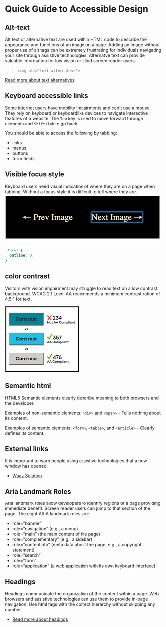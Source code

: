# Quick Guide to Accessible Design

## Alt-text
Alt text or alternative text are used within HTML code to describe the appearance and functions of an image on a page. Adding an image without proper use of alt tags can be extremely frustrating for individuals navigating your site through assistive technologies. Alternatve text can provide valuable information for low vision or blind screen reader users.
> `<img alt="text alternative">`

[Read more about text alternatives](https://www.abilitynet.org.uk/blog/five-golden-rules-compliant-alt-text "abilitynet.org")

## Keyboard accessible links
Some internet users have mobility impairments and can't use a mouse. They rely on keyboard or keyboardlike devices to navigate interactive features of a website. The `Tab` key is used to move forward through elements and `Shift+Tab` to go back.

You should be able to access the following by tabbing:
* links
* menus
* buttons 
* form fields

## Visible focus style
Keyboard users need visual indication of where they are on a page when tabbing. Without a focus style it is difficult to tell where they are.
![Example of a link with focus visible](/focus-visible.png)

```css
:focus {
  outline: 0;
}
```

## color contrast
Visitors with vision impairment may struggle to read text on a low contrast background. WCAG 2.1 Level AA recommends a minimum contrast ration of 4.5:1 for text.

![Color Contrast examples](/contrast.png)

## Semantic html
HTML5 Semantic elements clearly describe meaning to both browsers and the developer.

Examples of non-semantic elements: `<div>` and `<span>` - Tells nothing about its content.

Examples of semantic elements: `<form>`, `<table>`, and `<article>` - Clearly defines its content.

## External links
It is important to warn people using assistive technologies that a new window has opened. 
* [Waaz Solution](https://waaz.xyz/adding-external-link-indicator-with-css/ "Waaz article about external links")

## Aria Landmark Roles
Aria landmark roles allow developers to identify regions of a page providing immediate benefit. Screen reader users can jump to that section of the page.
The eight ARIA landmark roles are: 
*   role=”banner”
*   role=”navigation” (e.g., a menu)
*   role=”main” (the main content of the page)
*   role=”complementary” (e.g., a sidebar)
*   role=”contentinfo” (meta data about the page, e.g., a copyright statement)
*   role=”search”
*   role=”form”
*   role=”application” (a web application with its own keyboard interface)

## Headings
Headings communicate the organization of the content within a page. Web browsers and assistive technologies can use them to provide in-page navigation. Use html tags with the correct hierarchy without skipping any number. 
* [Read more about headings](https://www.w3.org/WAI/tutorials/page-structure/headings/ "w3.org")
